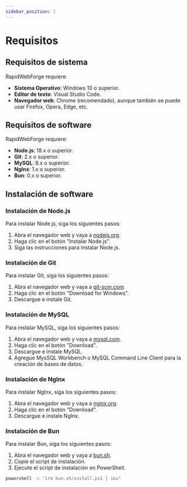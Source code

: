 ```yaml
---
sidebar_position: 1
---
```


# Requisitos

## Requisitos de sistema

RapidWebForge requiere:

- **Sistema Operativo**: Windows 10 o superior.
- **Editor de texto**: Visual Studio Code.
- **Navegador web**: Chrome (recomendado), aunque también se puede usar Firefox, Opera, Edge, etc.

## Requisitos de software

RapidWebForge requiere:

- **Node.js**: 18.x o superior.
- **Git**: 2.x o superior.
- **MySQL**: 8.x o superior.
- **NgInx**: 1.x o superior.
- **Bun**: 0.x o superior.

## Instalación de software

### Instalación de Node.js

Para instalar Node.js, siga los siguientes pasos:

1. Abra el navegador web y vaya a [nodejs.org](https://nodejs.org/es/).
2. Haga clic en el botón "Instalar Node.js".
3. Siga las instrucciones para instalar Node.js.

### Instalación de Git

Para instalar Git, siga los siguientes pasos:

1. Abra el navegador web y vaya a [git-scm.com](https://git-scm.com/).
2. Haga clic en el botón "Download for Windows".
3. Descargue e instale Git.

### Instalación de MySQL

Para instalar MySQL, siga los siguientes pasos:

1. Abra el navegador web y vaya a [mysql.com](https://www.mysql.com/).
2. Haga clic en el botón "Download".
3. Descargue e instale MySQL.
4. Agregue MysSQL Workbench o MySQL Command Line Client para la creación de bases de datos.

### Instalación de NgInx

Para instalar NgInx, siga los siguientes pasos: 

1. Abra el navegador web y vaya a [nginx.org](https://nginx.org/).
2. Haga clic en el botón "Download".
3. Descargue e instale NgInx.

### Instalación de Bun

Para instalar Bun, siga los siguientes pasos:

1. Abra el navegador web y vaya a [bun.sh](https://bun.sh/).
2. Copie el script de instalación.
3. Ejecute el script de instalación en PowerShell.

```bash
powershell -c "irm bun.sh/install.ps1 | iex"
```
